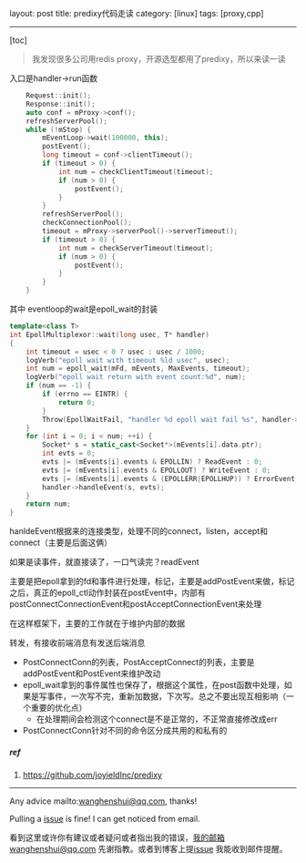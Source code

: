 layout: post
title: predixy代码走读
category: [linux]
tags: [proxy,cpp]

  

---

[toc]

> 我发现很多公司用redis proxy，开源选型都用了predixy，所以来读一读

入口是handler->run函数

```c++
    Request::init();
    Response::init();
    auto conf = mProxy->conf();
    refreshServerPool();
    while (!mStop) {
        mEventLoop->wait(100000, this);
        postEvent();
        long timeout = conf->clientTimeout();
        if (timeout > 0) {
            int num = checkClientTimeout(timeout);
            if (num > 0) {
                postEvent();
            }
        }
        refreshServerPool();
        checkConnectionPool();
        timeout = mProxy->serverPool()->serverTimeout();
        if (timeout > 0) {
            int num = checkServerTimeout(timeout);
            if (num > 0) {
                postEvent();
            }
        }
    }
```



其中 eventloop的wait是epoll_wait的封装

```c++
template<class T>
int EpollMultiplexor::wait(long usec, T* handler)
{
    int timeout = usec < 0 ? usec : usec / 1000;
    logVerb("epoll wait with timeout %ld usec", usec);
    int num = epoll_wait(mFd, mEvents, MaxEvents, timeout);
    logVerb("epoll wait return with event count:%d", num);
    if (num == -1) {
        if (errno == EINTR) {
            return 0;
        }
        Throw(EpollWaitFail, "handler %d epoll wait fail %s", handler->id(), StrError());
    }
    for (int i = 0; i < num; ++i) {
        Socket* s = static_cast<Socket*>(mEvents[i].data.ptr);
        int evts = 0;
        evts |= (mEvents[i].events & EPOLLIN) ? ReadEvent : 0;
        evts |= (mEvents[i].events & EPOLLOUT) ? WriteEvent : 0;
        evts |= (mEvents[i].events & (EPOLLERR|EPOLLHUP)) ? ErrorEvent : 0;
        handler->handleEvent(s, evts);
    }
    return num;
}

```

hanldeEvent根据来的连接类型，处理不同的connect，listen，accept和connect（主要是后面这俩）

如果是读事件，就直接读了，一口气读完？readEvent

主要是把epoll拿到的fd和事件进行处理，标记，主要是addPostEvent来做，标记之后，真正的epoll_ctl动作封装在postEvent中，内部有postConnectConnectionEvent和postAcceptConnectionEvent来处理

在这样框架下，主要的工作就在于维护内部的数据

转发，有接收前端消息有发送后端消息

- PostConnectConn的列表，PostAcceptConnect的列表，主要是addPostEvent和PostEvent来维护改动
- epoll_wait拿到的事件属性也保存了，根据这个属性，在post函数中处理，如果是写事件，一次写不完，重新加数据，下次写。总之不要出现互相影响（一个重要的优化点）
  - 在处理期间会检测这个connect是不是正常的，不正常直接修改成err
- PostConnectConn针对不同的命令区分成共用的和私有的






##### ref

1. https://github.com/joyieldInc/predixy

   

---

Any advice mailto:wanghenshui@qq.com, thanks! 

Pulling a [issue](https://github.com/wanghenshui/wanghenshui.github.io/issues/new) is fine! I can get noticed from email.

看到这里或许你有建议或者疑问或者指出我的错误，我的邮箱wanghenshui@qq.com 先谢指教。或者到博客上提[issue](https://github.com/wanghenshui/wanghenshui.github.io/issues/new) 我能收到邮件提醒。